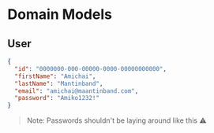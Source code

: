 # Domain Models

## User

```json
{
  "id": "0000000-000-00000-0000-00000000000",
  "firstName": "Amichai",
  "lastName": "Mantinband",
  "email": "amichai@maantinband.com",
  "password": "Amiko1232!"
}
```

> Note: Passwords shouldn't be laying around like this ⚠️